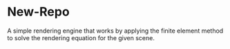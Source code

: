 # New-Repo
A simple rendering engine that works by applying the finite element method to solve the rendering equation for the given scene. 
